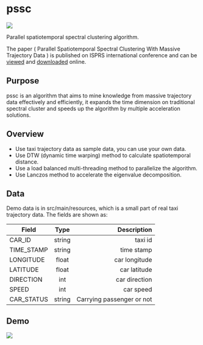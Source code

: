 # pssc	
[![](https://img.shields.io/badge/maven-v3.2.2-brightgreen.svg)](http://mvnrepository.com/)

Parallel spatiotemporal spectral clustering algorithm. 

The paper ( Parallel Spatiotemporal Spectral Clustering With Massive Trajectory Data ) is published on ISPRS international conference and can be [viewed](http://adsabs.harvard.edu/abs/2017ISPAr42W7.1173G) and [downloaded](https://www.int-arch-photogramm-remote-sens-spatial-inf-sci.net/XLII-2-W7/1173/2017/isprs-archives-XLII-2-W7-1173-2017.pdf) online.

## Purpose
pssc is an algorithm that aims to mine knowledge from massive trajectory data effectively and efficiently, it expands the time dimension on traditional spectral cluster and speeds up the algorithm by multiple  acceleration solutions.

## Overview
* Use taxi trajectory data as sample data, you can use your own data.
* Use DTW (dynamic time warping) method to calculate spatiotemporal distance.
* Use a  load  balanced  multi-threading method to parallelize the algorithm.
* Use Lanczos method to accelerate the eigenvalue decomposition.

## Data
Demo data is in src/main/resources, which is a small part of real taxi trajectory data. The fields are shown as:



| Field            | Type       | Description               |
| ---------------- |:----------:| -------------------------:|
| CAR_ID           | string     | taxi id                   |
| TIME_STAMP       | string     | time stamp                |
| LONGITUDE        | float      | car longitude             |
| LATITUDE         | float      | car latitude              |
| DIRECTION        | int        | car direction             |
| SPEED            | int        | car speed                 |
| CAR_STATUS       | string     | Carrying passenger or not |

## Demo
![](https://github.com/gyzag/pssc/img/Demo1.png)


